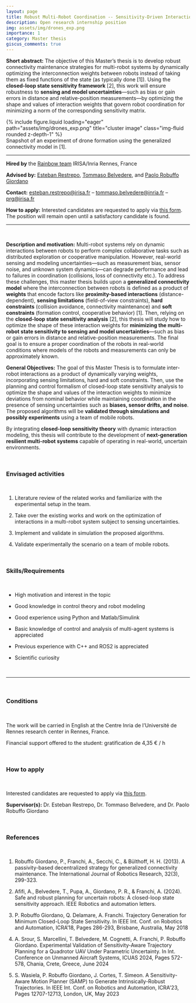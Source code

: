 ```yaml
---
layout: page
title: Robust Multi-Robot Coordination -- Sensitivity-Driven Interaction Optimization
description: Open research internship position
img: assets/img/drones_exp.png
importance: 1
category: Master thesis
giscus_comments: true
---
```


**Short abstract:** The objective of this Master’s thesis is to develop robust connectivity maintenance strategies for multi-robot systems by dynamically optimizing the interconnection weights between robots instead of taking them as fixed functions of the state (as typically done [1]). Using the **closed-loop state sensitivity framework** [2], this work will ensure robustness to **sensing and model uncertainties**—such as bias or gain errors in distance and relative-position measurements—by optimizing the shape and values of interaction weights that govern robot coordination for minimizing a norm of the corresponding sensitivity matrix.

<div class="row">
    <div class="col-sm mt-3 mt-md-0">
        {% include figure.liquid loading="eager" path="assets/img/drones_exp.png" title="cluster image" class="img-fluid rounded z-depth-1" %}
    </div>
</div>
<div class="caption">
    Snapshot of an experiment of drone formation using the generalized connectivity model in [1].
</div>

<hr>

**Hired by** the [Rainbow team](https://team.inria.fr/rainbow/) IRISA/Inria Rennes, France

**Advised by:** [Esteban Restrepo](https://erestrep.github.io/), [Tommaso Belvedere](https://team.inria.fr/rainbow/fr/tommaso-belvedere/), and [Paolo Robuffo Giordano](https://team.inria.fr/rainbow/fr/team/prg/)

**Contact:** [esteban.restrepo@irisa.fr](mailto:esteban.restrepo@irisa.fr) – [tommaso.belvedere@inria.fr](mailto:tommaso.belvedere@inria.fr) – [prg@irisa.fr](mailto:prg@irisa.fr)

**How to apply:**  Interested candidates are requested to apply via [this form](https://team.inria.fr/rainbow/appl-form-rob-multi-rob-sens/). The position will remain open until a satisfactory candidate is found.

<hr>

<br>

**Description and motivation:** Multi-robot systems rely on dynamic interactions between robots to perform complex collaborative tasks such as distributed exploration or cooperative manipulation. However, real-world sensing and modeling uncertainties—such as measurement bias, sensor noise, and unknown system dynamics—can degrade performance and lead to failures in coordination (collisions, loss of connectivity etc.).
To address these challenges, this master thesis builds upon a **generalized connectivity model** where the interconnection between robots is defined as a product of **weights** that encode factors like **proximity-based interactions** (distance-dependent), **sensing limitations** (field-of-view constraints), **hard constraints** (collision avoidance, connectivity maintenance) and **soft constraints** (formation control, cooperative behavior) [1]. Then, relying on the **closed-loop state sensitivity analysis** [2]​, this thesis will study how to optimize the shape of these interaction weights for **minimizing the multi-robot state sensitivity to sensing and model uncertainties**—such as bias or gain errors in distance and relative-position measurements. The final goal is to ensure a proper coordination of the robots in real-world conditions where models of the robots and measurements can only be approximately known.

**General Objectives:** The goal of this Master Thesis is to formulate inter-robot interactions as a product of dynamically varying weights, incorporating sensing limitations, hard and soft constraints. Then, use the planning and control formalism of closed-loop state sensitivity analysis to optimize the shape and values of the interaction weights to minimize deviations from nominal behavior while maintaining coordination in the presence of sensing uncertainties such as **biases, sensor drifts, and noise**. The proposed algorithms will be **validated through simulations and possibly experiments** using a team of mobile robots.

By integrating **closed-loop sensitivity theory** with dynamic interaction modeling, this thesis will contribute to the development of **next-generation resilient multi-robot systems** capable of operating in real-world, uncertain environments.

<br>
<h3 class="subsection-title">Envisaged activities</h3>
<br>

1. Literature review of the related works and familiarize with the experimental setup in the team.

2. Take over the existing works and work on the optimization of interactions in a multi-robot system subject to sensing uncertainties.

3. Implement and validate in simulation the proposed algorithms.

4. Validate experimentally the scenario on a team of mobile robots.

<br>
<h3 class="subsection-title">Skills/Requirements</h3>
<br>

* High motivation and interest in the topic

* Good knowledge in control theory and robot modeling

* Good experience using Python and Matlab/Simulink

* Basic knowledge of control and analysis of multi-agent systems is appreciated

* Previous experience with C++ and ROS2 is appreciated

* Scientific curiosity

<br>
<hr>
<br>

<h3 class="subsection-title">Conditions</h3>
<br>

The work will be carried in English at the Centre Inria de l’Université de Rennes research center in Rennes, France.

Financial support offered to the student: gratification de 4,35 € / h

<br>
<h3 class="subsection-title">How to apply</h3>
<br>

Interested candidates are requested to apply via [this form](https://team.inria.fr/rainbow/appl-form-rob-multi-rob-sens/).

**Supervisor(s):** Dr. Esteban Restrepo, Dr. Tommaso Belvedere, and Dr. Paolo Robuffo Giordano

<br>
<h3 class="subsection-title">References</h3>
<br>

1. Robuffo Giordano, P., Franchi, A., Secchi, C., & Bülthoff, H. H. (2013). A passivity-based decentralized strategy for generalized connectivity maintenance. The International Journal of Robotics Research, 32(3), 299-323​.

2. Afifi, A., Belvedere, T., Pupa, A., Giordano, P. R., & Franchi, A. (2024). Safe and robust planning for uncertain robots: A closed-loop state sensitivity approach. IEEE Robotics and automation letters.

3. P. Robuffo Giordano, Q. Delamare, A. Franchi. Trajectory Generation for Minimum Closed-Loop State Sensitivity. In IEEE Int. Conf. on Robotics and Automation, ICRA’18, Pages 286-293, Brisbane, Australia, May 2018

4. A. Srour, S. Marcellini, T. Belvedere, M. Cognetti, A. Franchi, P. Robuffo Giordano. Experimental Validation of Sensitivity-Aware Trajectory Planning for a Quadrotor UAV Under Parametric Uncertainty. In Int. Conference on Unmanned Aircraft Systems, ICUAS 2024, Pages 572-578, Chania, Crete, Greece, June 2024

5. S. Wasiela, P. Robuffo Giordano, J. Cortes, T. Simeon. A Sensitivity-Aware Motion Planner (SAMP) to Generate Intrinsically-Robust Trajectories. In IEEE Int. Conf. on Robotics and Automation, ICRA'23, Pages 12707-12713, London, UK, May 2023
